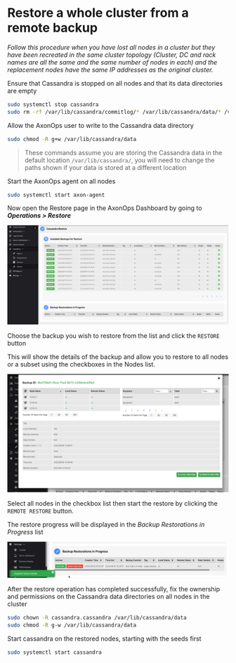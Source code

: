 # Restore a whole cluster from a remote backup

*Follow this procedure when you have lost all nodes in a cluster but they have been recreated in the same cluster 
topology (Cluster, DC and rack names are all the same and the same number of nodes in each) and the replacement
nodes have the same IP addresses as the original cluster.*

Ensure that Cassandra is stopped on all nodes and that its data directories are empty

```bash
sudo systemctl stop cassandra
sudo rm -rf /var/lib/cassandra/commitlog/* /var/lib/cassandra/data/* /var/lib/cassandra/hints/* /var/lib/cassandra/saved_caches/*
```

Allow the AxonOps user to write to the Cassandra data directory
```bash
sudo chmod -R g+w /var/lib/cassandra/data
```

> These commands assume you are storing the Cassandra data in the default location `/var/lib/cassandra/`, you will
> need to change the paths shown if your data is stored at a different location

Start the AxonOps agent on all nodes
```bash
sudo systemctl start axon-agent
```

Now open the Restore page in the AxonOps Dashboard by going to ***Operations > Restore***



[![restore](/docs/img/cass_backups/restore.png)](/docs/img/cass_backups/restore.png)

Choose the backup you wish to restore from the list and click the `RESTORE` button

This will show the details of the backup and allow you to restore to all nodes or a subset using the checkboxes in the Nodes list.



[![restore](/docs/img/cass_backups/restore2.png)](/docs/img/cass_backups/restore2.png)

Select all nodes in the checkbox list then start the restore by clicking the `REMOTE RESTORE` button.

The restore progress will be displayed in the *Backup Restorations in Progress* list



[![restore](/docs/img/cass_backups/restores-table.png)](/docs/img/cass_backups/restores-table.png)

After the restore operation has completed successfully, fix the ownership and permissions on the Cassandra data 
directories on all nodes in the cluster
```bash
sudo chown -R cassandra.cassandra /var/lib/cassandra/data
sudo chmod -R g-w /var/lib/cassandra/data
```

Start cassandra on the restored nodes, starting with the seeds first
```bash
sudo systemctl start cassandra
```
